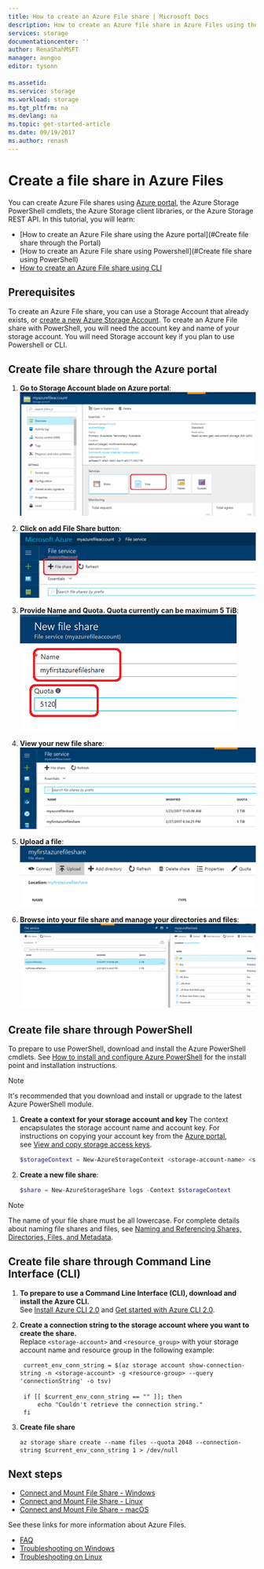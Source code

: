 ```yaml
---
title: How to create an Azure File share | Microsoft Docs
description: How to create an Azure file share in Azure Files using the Azure portal, PowerShell, and the Azure CLI.
services: storage
documentationcenter: ''
author: RenaShahMSFT
manager: aungoo
editor: tysonn

ms.assetid: 
ms.service: storage
ms.workload: storage
ms.tgt_pltfrm: na
ms.devlang: na
ms.topic: get-started-article
ms.date: 09/19/2017
ms.author: renash
---
```

# Create a file share in Azure Files
You can create Azure File shares using [Azure portal](https://portal.azure.com/), the Azure Storage PowerShell cmdlets, the Azure Storage client libraries, or the Azure Storage REST API. In this tutorial, you will learn:
* [How to create an Azure File share using the Azure portal](#Create file share through the Portal)
* [How to create an Azure File share using Powershell](#Create file share using PowerShell)
* [How to create an Azure File share using CLI](#create-file-share-using-command-line-interface-cli)

## Prerequisites
To create an Azure File share, you can use a Storage Account that already exists, or [create a new Azure Storage Account](../common/storage-create-storage-account.md?toc=%2fazure%2fstorage%2ffiles%2ftoc.json). To create an Azure File share with PowerShell, you will need the account key and name of your storage account. You will need Storage account key if you plan to use Powershell or CLI.

## Create file share through the Azure portal
1. **Go to Storage Account blade on Azure portal**:    
    ![Storage Account blade](./media/storage-how-to-create-file-share/create-file-share-portal1.png)

2. **Click on add File Share button**:    
    ![Click the add file share button](./media/storage-how-to-create-file-share/create-file-share-portal2.png)

3. **Provide Name and Quota. Quota currently can be maximum 5 TiB**:    
    ![Provide a name and a desired quota for the new file share](./media/storage-how-to-create-file-share/create-file-share-portal3.png)

4. **View your new file share**:
    ![View your new file share](./media/storage-how-to-create-file-share/create-file-share-portal4.png)

5. **Upload a file**:
    ![Upload a file](./media/storage-how-to-create-file-share/create-file-share-portal5.png)

6. **Browse into your file share and manage your directories and files**:
    ![Browse file share](./media/storage-how-to-create-file-share/create-file-share-portal6.png)


## Create file share through PowerShell
To prepare to use PowerShell, download and install the Azure PowerShell cmdlets. See [How to install and configure Azure PowerShell](https://azure.microsoft.com/documentation/articles/powershell-install-configure/) for the install point and installation instructions.

> [!Note]  
> It's recommended that you download and install or upgrade to the latest Azure PowerShell module.

1. **Create a context for your storage account and key**
    The context encapsulates the storage account name and account key. For instructions on copying your account key from the [Azure portal](https://portal.azure.com/), see [View and copy storage access keys](../common/storage-create-storage-account.md?toc=%2fazure%2fstorage%2ffiles%2ftoc.json#view-and-copy-storage-access-keys).

    ```powershell
    $storageContext = New-AzureStorageContext <storage-account-name> <storage-account-key>
    ```
    
2. **Create a new file share**:    
    
    ```powershell
    $share = New-AzureStorageShare logs -Context $storageContext
    ```

> [!Note]  
> The name of your file share must be all lowercase. For complete details about naming file shares and files, see [Naming and Referencing Shares, Directories, Files, and Metadata](https://msdn.microsoft.com/library/azure/dn167011.aspx).

## Create file share through Command Line Interface (CLI)
1. **To prepare to use a Command Line Interface (CLI), download and install the Azure CLI.**  
    See [Install Azure CLI 2.0](https://docs.microsoft.com/cli/azure/install-azure-cli) and [Get started with Azure CLI 2.0](https://docs.microsoft.com/cli/azure/get-started-with-azure-cli).

2. **Create a connection string to the storage account where you want to create the share.**  
    Replace ```<storage-account>``` and ```<resource_group>``` with your storage account name and resource group in the following example:

   ```azurecli
    current_env_conn_string = $(az storage account show-connection-string -n <storage-account> -g <resource-group> --query 'connectionString' -o tsv)

    if [[ $current_env_conn_string == "" ]]; then  
        echo "Couldn't retrieve the connection string."
    fi
    ```

3. **Create file share**
    ```azurecli
    az storage share create --name files --quota 2048 --connection-string $current_env_conn_string 1 > /dev/null
    ```

## Next steps
* [Connect and Mount File Share - Windows](storage-how-to-use-files-windows.md)
* [Connect and Mount File Share - Linux](../storage-how-to-use-files-linux.md)
* [Connect and Mount File Share - macOS](storage-how-to-use-files-mac.md)

See these links for more information about Azure Files.

* [FAQ](../storage-files-faq.md)
* [Troubleshooting on Windows](storage-troubleshoot-windows-file-connection-problems.md)      
* [Troubleshooting on Linux](storage-troubleshoot-linux-file-connection-problems.md)   
